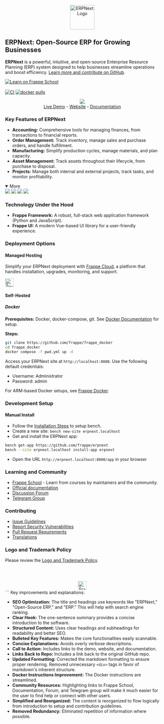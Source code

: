 <div align="center">
    <a href="https://frappe.io/erpnext">
	<img src="./erpnext/public/images/v16/erpnext.svg" alt="ERPNext Logo" height="80px" width="80xp"/>
    </a>
</div>

## ERPNext: Open-Source ERP for Growing Businesses

**ERPNext** is a powerful, intuitive, and open-source Enterprise Resource Planning (ERP) system designed to help businesses streamline operations and boost efficiency.  [Learn more and contribute on GitHub](https://github.com/frappe/erpnext).

[![Learn on Frappe School](https://img.shields.io/badge/Frappe%20School-Learn%20ERPNext-blue?style=flat-square)](https://frappe.school)<br><br>
[![CI](https://github.com/frappe/erpnext/actions/workflows/server-tests-mariadb.yml/badge.svg?event=schedule)](https://github.com/frappe/erpnext/actions/workflows/server-tests-mariadb.yml)
[![docker pulls](https://img.shields.io/docker/pulls/frappe/erpnext-worker.svg)](https://hub.docker.com/r/frappe/erpnext-worker)

<div align="center">
	<img src="./erpnext/public/images/v16/hero_image.png"/>
</div>

<div align="center">
	<a href="https://erpnext-demo.frappe.cloud/api/method/erpnext_demo.erpnext_demo.auth.login_demo">Live Demo</a>
	-
	<a href="https://frappe.io/erpnext">Website</a>
	-
	<a href="https://docs.frappe.io/erpnext/">Documentation</a>
</div>

### Key Features of ERPNext

*   **Accounting:** Comprehensive tools for managing finances, from transactions to financial reports.
*   **Order Management:**  Track inventory, manage sales and purchase orders, and handle fulfillment.
*   **Manufacturing:** Simplify production cycles, manage materials, and plan capacity.
*   **Asset Management:**  Track assets throughout their lifecycle, from purchase to disposal.
*   **Projects:** Manage both internal and external projects, track tasks, and monitor profitability.

<details open>
<summary>More</summary>
	<img src="https://erpnext.com/files/v16_bom.png"/>
	<img src="https://erpnext.com/files/v16_stock_summary.png"/>
	<img src="https://erpnext.com/files/v16_job_card.png"/>
	<img src="https://erpnext.com/files/v16_tasks.png"/>
</details>

### Technology Under the Hood

*   **Frappe Framework:** A robust, full-stack web application framework (Python and JavaScript).
*   **Frappe UI:** A modern Vue-based UI library for a user-friendly experience.

### Deployment Options

#### Managed Hosting

Simplify your ERPNext deployment with [Frappe Cloud](https://frappecloud.com), a platform that handles installation, upgrades, monitoring, and support.

<div>
	<a href="https://erpnext-demo.frappe.cloud/app/home" target="_blank">
		<picture>
			<source media="(prefers-color-scheme: dark)" srcset="https://frappe.io/files/try-on-fc-white.png">
			<img src="https://frappe.io/files/try-on-fc-black.png" alt="Try on Frappe Cloud" height="28" />
		</picture>
	</a>
</div>

#### Self-Hosted

##### Docker

**Prerequisites:** Docker, docker-compose, git. See [Docker Documentation](https://docs.docker.com) for setup.

**Steps:**

```bash
git clone https://github.com/frappe/frappe_docker
cd frappe_docker
docker compose -f pwd.yml up -d
```

Access your ERPNext site at `http://localhost:8080`.  Use the following default credentials:
*   Username: Administrator
*   Password: admin

For ARM-based Docker setups, see [Frappe Docker](https://github.com/frappe/frappe_docker?tab=readme-ov-file#to-run-on-arm64-architecture-follow-this-instructions).

### Development Setup

#### Manual Install

*   Follow the [Installation Steps](https://frappeframework.com/docs/user/en/installation) to setup bench.
*   Create a new site: `bench new-site erpnext.localhost`
*   Get and install the ERPNext app:

```bash
bench get-app https://github.com/frappe/erpnext
bench --site erpnext.localhost install-app erpnext
```
*   Open the URL `http://erpnext.localhost:8000/app` in your browser

### Learning and Community

*   [Frappe School](https://school.frappe.io) -  Learn from courses by maintainers and the community.
*   [Official documentation](https://docs.erpnext.com/)
*   [Discussion Forum](https://discuss.erpnext.com/)
*   [Telegram Group](https://erpnext_public.t.me)

### Contributing

*   [Issue Guidelines](https://github.com/frappe/erpnext/wiki/Issue-Guidelines)
*   [Report Security Vulnerabilities](https://erpnext.com/security)
*   [Pull Request Requirements](https://github.com/frappe/erpnext/wiki/Contribution-Guidelines)
*   [Translations](https://crowdin.com/project/frappe)

### Logo and Trademark Policy

Please review the [Logo and Trademark Policy](TRADEMARK_POLICY.md).

<br />
<br />
<div align="center" style="padding-top: 0.75rem;">
	<a href="https://frappe.io" target="_blank">
		<picture>
			<source media="(prefers-color-scheme: dark)" srcset="https://frappe.io/files/Frappe-white.png">
			<img src="https://frappe.io/files/Frappe-black.png" alt="Frappe Technologies" height="28"/>
		</picture>
	</a>
</div>
```
Key improvements and explanations:

*   **SEO Optimization:**  The title and headings use keywords like "ERPNext," "Open-Source ERP," and "ERP." This will help with search engine ranking.
*   **Clear Hook:** The one-sentence summary provides a concise introduction to the software.
*   **Structured Content:**  Uses clear headings and subheadings for readability and better SEO.
*   **Bulleted Key Features:** Makes the core functionalities easily scannable.
*   **Concise Explanations:**  Avoids overly verbose descriptions.
*   **Call to Action:**  Includes links to the demo, website, and documentation.
*   **Links Back to Repo:** Includes a link back to the original GitHub repo.
*   **Updated Formatting:** Corrected the markdown formatting to ensure proper rendering.  Removed unnecessary `<div>` tags in favor of markdown's inherent structure.
*   **Docker Instructions Improvement:**  The Docker instructions are streamlined.
*   **Community Resources:** Highlighting links to Frappe School, Documentation, Forum, and Telegram group will make it much easier for the user to find help or connect with other users.
*   **Simplified and Reorganized:** The content is reorganized to flow logically from introduction to setup and contribution guidelines.
*   **Removed Redundancy:**  Eliminated repetition of information where possible.